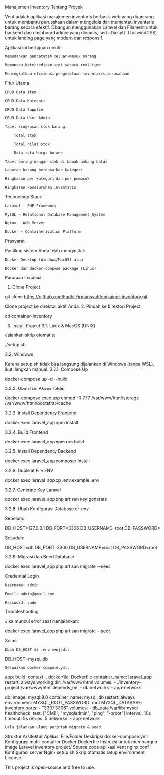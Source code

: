 Manajemen Inventory
Tentang Proyek

Vent adalah aplikasi manajemen inventaris berbasis web yang dirancang untuk membantu perusahaan dalam mengelola dan memantau inventaris barang secara efektif.
Dibangun menggunakan Laravel dan Filament untuk backend dan dashboard admin yang dinamis, serta DaisyUI (TailwindCSS) untuk landing page yang modern dan responsif.

Aplikasi ini bertujuan untuk:

    Memudahkan pencatatan keluar-masuk barang

    Memantau ketersediaan stok secara real-time

    Meningkatkan efisiensi pengelolaan inventaris perusahaan

Fitur Utama

    CRUD Data Item

    CRUD Data Kategori

    CRUD Data Supplier

    CRUD Data User Admin

    Tabel ringkasan stok barang:

        Total stok

        Total nilai stok

        Rata-rata harga barang

    Tabel barang dengan stok di bawah ambang batas

    Laporan barang berdasarkan kategori

    Ringkasan per kategori dan per pemasok

    Ringkasan keseluruhan inventaris

Technology Stack

    Laravel – PHP Framework

    MySQL – Relational Database Management System

    Nginx – Web Server

    Docker – Containerization Platform

Prasyarat

Pastikan sistem Anda telah menginstal:

    Docker Desktop (Windows/MacOS) atau

    Docker dan docker-compose package (Linux)

Panduan Instalasi
1. Clone Project

git clone https://github.com/FadhilFirmansyah/container-inventory.git

Clone project ke direktori aktif Anda.
2. Pindah ke Direktori Project

cd container-inventory

3. Install Project
3.1. Linux & MacOS (UNIX)

Jalankan skrip otomatis:

./setup.sh

3.2. Windows

Karena setup.sh tidak bisa langsung dijalankan di Windows (tanpa WSL), ikuti langkah manual:
3.2.1. Compose Up

docker-compose up -d --build

3.2.2. Ubah Izin Akses Folder

docker-compose exec app chmod -R 777 /var/www/html/storage /var/www/html/bootstrap/cache

3.2.3. Install Dependency Frontend

docker exec laravel_app npm install

3.2.4. Build Frontend

docker exec laravel_app npm run build

3.2.5. Install Dependency Backend

docker exec laravel_app composer install

3.2.6. Duplikat File ENV

docker exec laravel_app cp .env.example .env

3.2.7. Generate Key Laravel

docker exec laravel_app php artisan key:generate

3.2.8. Ubah Konfigurasi Database di .env

Sebelum:

DB_HOST=127.0.0.1
DB_PORT=3306
DB_USERNAME=root
DB_PASSWORD=

Sesudah:

DB_HOST=db
DB_PORT=3306
DB_USERNAME=root
DB_PASSWORD=root

3.2.9. Migrasi dan Seed Database

docker exec laravel_app php artisan migrate --seed

Credential Login

    Username: admin

    Email: admin@gmail.com

    Password: sudo

Troubleshooting

Jika muncul error saat menjalankan:

docker exec laravel_app php artisan migrate --seed

Solusi:

    Ubah DB_HOST di .env menjadi:

DB_HOST=mysql_db

    Sesuaikan docker-compose.yml:

app:
  build:
    context: .
    dockerfile: Dockerfile
  container_name: laravel_app
  restart: always
  working_dir: /var/www/html
  volumes:
    - ./inventory-project:/var/www/html
  depends_on:
    - db
  networks:
    - app-network

db:
  image: mysql:8.0
  container_name: mysql_db
  restart: always
  environment:
    MYSQL_ROOT_PASSWORD: root
    MYSQL_DATABASE: inventory
  ports:
    - "3307:3306"
  volumes:
    - db_data:/var/lib/mysql
  healthcheck:
    test: ["CMD", "mysqladmin", "ping", "-proot"]
    interval: 10s
    timeout: 5s
    retries: 5
  networks:
    - app-network

    Lalu jalankan ulang perintah migrate & seed.

Struktur Arsitektur Aplikasi
File/Folder	Deskripsi
docker-compose.yml	Konfigurasi multi-container Docker
Dockerfile	Instruksi untuk membangun image Laravel
inventory-project/	Source code aplikasi Vent
nginx.conf	Konfigurasi server Nginx
setup.sh	Skrip otomatis setup environment
License

This project is open-source and free to use.
